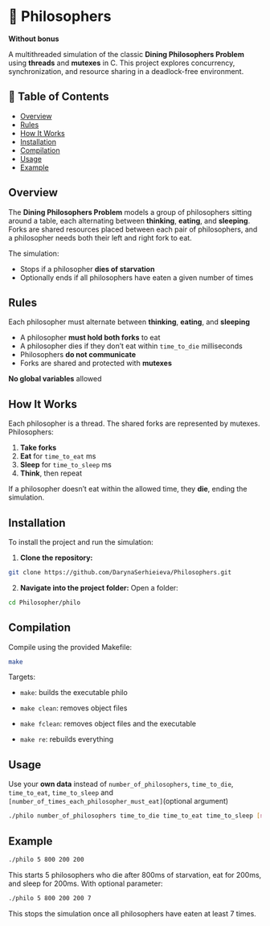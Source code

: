 # 🧠 Philosophers
**Without bonus**

A multithreaded simulation of the classic **Dining Philosophers Problem** using **threads** and **mutexes** in C.
This project explores concurrency, synchronization, and resource sharing in a deadlock-free environment.
## 📝 Table of Contents
- [Overview](#overview)
- [Rules](#rules)
- [How It Works](#how-it-works)
- [Installation](#installation)
- [Compilation](#compilation)
- [Usage](#usage)
- [Example](#example)

## Overview
The **Dining Philosophers Problem** models a group of philosophers sitting around a table, each alternating between **thinking**, **eating**, and **sleeping**. Forks are shared resources placed between each pair of philosophers, and a philosopher needs both their left and right fork to eat.

The simulation:

- Stops if a philosopher **dies of starvation**
- Optionally ends if all philosophers have eaten a given number of times

## Rules
Each philosopher must alternate between **thinking**, **eating**, and **sleeping**

- A philosopher **must hold both forks** to eat
- A philosopher dies if they don’t eat within `time_to_die` milliseconds
- Philosophers **do not communicate**
- Forks are shared and protected with **mutexes**

**No global variables** allowed

## How It Works
Each philosopher is a thread. The shared forks are represented by mutexes. Philosophers:

1. **Take forks**
2. **Eat** for `time_to_eat` ms
3. **Sleep** for `time_to_sleep` ms
4. **Think**, then repeat

If a philosopher doesn’t eat within the allowed time, they **die**, ending the simulation.
## Installation
To install the project and run the simulation:

1. **Clone the repository:**
```bash
git clone https://github.com/DarynaSerhieieva/Philosophers.git
```
2. **Navigate into the project folder:**
Open a folder:
```bash
cd Philosopher/philo
```
## Compilation
Compile using the provided Makefile:
```bash
make
```
Targets:

- `make`: builds the executable philo

- `make clean`: removes object files

- `make fclean`: removes object files and the executable

- `make re`: rebuilds everything

## Usage
Use your **own data** instead of `number_of_philosophers`, `time_to_die`, `time_to_eat`, `time_to_sleep` and `[number_of_times_each_philosopher_must_eat]`(optional argument)
```bash
./philo number_of_philosophers time_to_die time_to_eat time_to_sleep [number_of_times_each_philosopher_must_eat]
```
## Example
```bash
./philo 5 800 200 200
```
This starts 5 philosophers who die after 800ms of starvation, eat for 200ms, and sleep for 200ms.
With optional parameter:
```bash
./philo 5 800 200 200 7
```
This stops the simulation once all philosophers have eaten at least 7 times.
